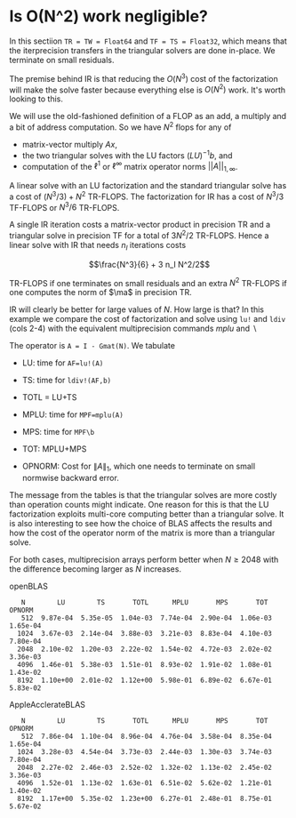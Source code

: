 # Is O(N^2) work negligible?

In this sectiion ```TR = TW = Float64``` and
```TF = TS = Float32```, which means that the iterprecision transfers
in the triangular solvers are done in-place. We terminate on small residuals.

The premise behind IR is that reducing the $O(N^3)$ cost of the
factorization will make the solve faster because everything else
is $O(N^2)$ work. It's worth looking to this.

We will use the old-fashioned definition of a FLOP as an add, a multiply
and a bit of address computation. So we have $N^2$ flops for any of

 - matrix-vector multiply $A x$,
 - the two triangular solves with the LU factors $(LU)^{-1} b$, and
 - computation of the $\ell^1$ or $\ell^\infty$ matrix operator norms $|| A ||_{1,\infty}$.

A linear solve with an LU factorization and the standard triangular
solve has a cost of $(N^3/3) + N^2$ TR-FLOPS. The factorization for IR
has a cost of $N^3/3$ TF-FLOPS or $N^3/6$ TR-FLOPS.

A single IR iteration costs a matrix-vector product in precision TR
and a triangular solve in precision TF for a total of
$3 N^2/2$ TR-FLOPS. Hence a linear solve with IR that needs $n_I$ iterations
costs
```math
\frac{N^3}{6} + 3 n_I N^2/2
```
TR-FLOPS if one terminates on small residuals and an extra $N^2$ TR-FLOPS
if one computes the norm of $\ma$ in precision TR.

IR will clearly be better for large values of $N$. How large is that?
In this example we compare the cost of factorization and solve
using ```lu!``` and ```ldiv``` (cols 2-4) with the equivalent multiprecision
commands $mplu$ and $\backslash$

The operator is ```A = I - Gmat(N)```. We tabulate

 - LU: time for ```AF=lu!(A)```

 - TS: time for ```ldiv!(AF,b)```

 - TOTL = LU+TS

 - MPLU: time for ```MPF=mplu(A)```

 - MPS: time for ```MPF\b```

 - TOT: MPLU+MPS

 - OPNORM: Cost for $\| A \|_1$, which one needs to terminate on small normwise backward error.

The message from the tables is that the triangular solves are more costly
than operation counts might indicate. One reason for this is that the
LU factorization exploits multi-core computing better than a triangular
solve. It is also interesting to see how the choice of BLAS affects the
results and how the cost of the operator norm of the matrix is more than
a triangular solve.

For both cases, multiprecision arrays perform better when $N \ge 2048$
with the difference becoming larger as $N$ increases.

openBLAS
```
   N        LU        TS       TOTL      MPLU       MPS       TOT    OPNORM  
   512  9.87e-04  5.35e-05  1.04e-03  7.74e-04  2.90e-04  1.06e-03  1.65e-04 
  1024  3.67e-03  2.14e-04  3.88e-03  3.21e-03  8.83e-04  4.10e-03  7.80e-04 
  2048  2.10e-02  1.20e-03  2.22e-02  1.54e-02  4.72e-03  2.02e-02  3.36e-03 
  4096  1.46e-01  5.38e-03  1.51e-01  8.93e-02  1.91e-02  1.08e-01  1.43e-02 
  8192  1.10e+00  2.01e-02  1.12e+00  5.98e-01  6.89e-02  6.67e-01  5.83e-02 
```

AppleAcclerateBLAS
```
   N        LU        TS       TOTL      MPLU       MPS       TOT    OPNORM  
   512  7.86e-04  1.10e-04  8.96e-04  4.76e-04  3.58e-04  8.35e-04  1.65e-04 
  1024  3.28e-03  4.54e-04  3.73e-03  2.44e-03  1.30e-03  3.74e-03  7.80e-04 
  2048  2.27e-02  2.46e-03  2.52e-02  1.32e-02  1.13e-02  2.45e-02  3.36e-03 
  4096  1.52e-01  1.13e-02  1.63e-01  6.51e-02  5.62e-02  1.21e-01  1.40e-02 
  8192  1.17e+00  5.35e-02  1.23e+00  6.27e-01  2.48e-01  8.75e-01  5.67e-02 
```


